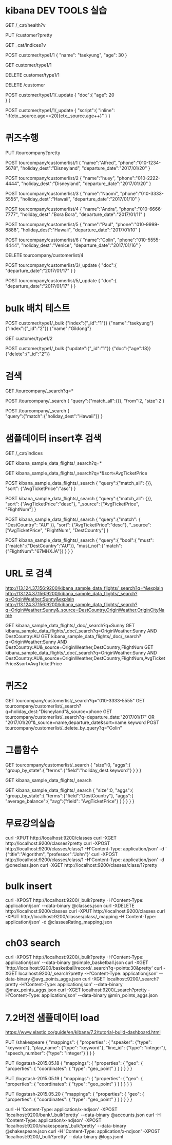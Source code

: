 
# kibana DEV TOOLS 실습
GET /_cat/health?v

PUT /customer?pretty

GET _cat/indices?v

POST customer/type1/1
{
  "name": "taekyung",
  "age": 30
}

GET customer/type1/1

DELETE customer/type1/1

DELETE /customer

POST customer/type1/1/_update
{
  "doc":{
    "age": 20  
  }
}

POST customer/type1/1/_update
{
  "script":{
    "inline": "if(ctx._source.age==20){ctx._source.age++}"
  }
}

# 퀴즈수행
PUT /tourcompany?pretty

POST tourcompany/customerlist/1
{
  "name":"Alfred",
  "phone":"010-1234-5678",
  "holiday_dest":"Disneyland",
  "departure_date":"2017/01/20"
}

POST tourcompany/customerlist/2
{
  "name":"huey",
  "phone":"010-2222-4444",
  "holiday_dest":"Disneyland",
  "departure_date":"2017/01/20"
}

POST tourcompany/customerlist/3
{
  "name":"Naomi",
  "phone":"010-3333-5555",
  "holiday_dest":"Hawaii",
  "departure_date":"2017/01/10"
}

POST tourcompany/customerlist/4
{
  "name":"Andra",
  "phone":"010-6666-7777",
  "holiday_dest":"Bora Bora",
  "departure_date":"2017/01/11"
}

POST tourcompany/customerlist/5
{
  "name":"Paul",
  "phone":"010-9999-8888",
  "holiday_dest":"Hawaii",
  "departure_date":"2017/01/10"
}

POST tourcompany/customerlist/6
{
  "name":"Colin",
  "phone":"010-5555-4444",
  "holiday_dest":"Venice",
  "departure_date":"2017/01/16"
}

DELETE tourcompany/customerlist/4

POST tourcompany/customerlist/3/_update
{
  "doc":{
    "departure_date":"2017/01/17"
  }
}

POST tourcompany/customerlist/5/_update
{
  "doc":{
    "departure_date":"2017/01/17"
  }
}

# bulk 배치 테스트
POST customer/type1/_bulk
{"index":{"_id":"1"}}
{"name":"taekyung"}
{"index":{"_id":"2"}}
{"name":"Gildong"}

GET customer/type1/2

POST customer/type1/_bulk
{"update":{"_id":"1"}}
{"doc":{"age":18}}
{"delete":{"_id":"2"}}

# 검색
GET /tourcompany/_search?q=*

POST /tourcompany/_search
{
  "query":{"match_all":{}},
  "from":2,
  "size":2
}

POST /tourcompany/_search
{  
    "query":{"match":{"holiday_dest":"Hawaii"}}
}

# 샘플데이터 insert후 검색
GET /_cat/indices

GET kibana_sample_data_flights/_search?q=*

GET kibana_sample_data_flights/_search?q=*&sort=AvgTicketPrice

POST kibana_sample_data_flights/_search
{
  "query":{"match_all": {}},
  "sort": {"AvgTicketPrice":"asc"}
}

POST kibana_sample_data_flights/_search
{
  "query":{"match_all": {}},
  "sort": {"AvgTicketPrice":"desc"},
  "_source": ["AvgTicketPrice", "FlightNum"]
}

POST kibana_sample_data_flights/_search
{
  "query":{"match": {
    "DestCountry": "AU"
  }},
  "sort": {"AvgTicketPrice":"desc"},
  "_source": ["AvgTicketPrice", "FlightNum", "DestCountry"]
}

POST kibana_sample_data_flights/_search
{
  "query":{
    "bool":{
      "must":{"match":{"DestCountry":"AU"}},
      "must_not":{"match":{"FlightNum":"67MHXJA"}}
    }
  }
}

# URL 로 검색
http://13.124.37.156:9200/kibana_sample_data_flights/_search?q=*&explain
http://13.124.37.156:9200/kibana_sample_data_flights/_search?q=OriginWeather:Sunny&explain
http://13.124.37.156:9200/kibana_sample_data_flights/_search?q=OriginWeather:Sunny&_source=DestCountry,OriginWeather,OriginCityName

GET kibana_sample_data_flights/_doc/_search?q=Sunny
GET kibana_sample_data_flights/_doc/_search?q=OriginWeather:Sunny AND DestCountry:AU
GET kibana_sample_data_flights/_doc/_search?q=OriginWeather:Sunny AND DestCountry:AU&_source=OriginWeather,DestCountry,FlightNum
GET kibana_sample_data_flights/_doc/_search?q=OriginWeather:Sunny AND DestCountry:AU&_source=OriginWeather,DestCountry,FlightNum,AvgTicketPrice&sort=AvgTicketPrice

# 퀴즈2
GET tourcompany/customerlist/_search?q="010-3333-5555"
GET tourcompany/customerlist/_search?q=holiday_dest:"Disneyland"&_source=phone
GET tourcompany/customerlist/_search?q=departure_date:"2017/01/17" OR "2017/01/20"&_source=name,departure_date&sort=name.keyword
POST tourcompany/customerlist/_delete_by_query?q="Colin"

# 그룹함수
GET tourcompany/customerlist/_search
{
  "size":0,
  "aggs":{
    "group_by_state":{
      "terms":{"field":"holiday_dest.keyword"}
    }
  }
}

GET kibana_sample_data_flights/_search

GET kibana_sample_data_flights/_search
{
  "size":0,
  "aggs":{
    "group_by_state":{
      "terms":{"field":"DestCountry"},
      "aggs":{
        "average_balance":{
          "avg":{"field": "AvgTicketPrice"}
        }
      }
    }
  }
}


# 무료강의실습
curl -XPUT http://localhost:9200/classes
curl -XGET http://localhost:9200/classes?pretty
curl -XPOST http://localhost:9200/classes/class/1 -H'Content-Type: application/json' -d '
{"title":"Algorithm", "professor":"John"}'
curl -XPOST http://localhost:9200/classes/class/1 -H'Content-Type: application/json'  -d @oneclass.json
curl -XGET http://localhost:9200/classes/class/1?pretty

# bulk insert
curl -XPOST http://localhost:9200/_bulk?pretty  -H'Content-Type: application/json' --data-binary @classes.json
curl -XDELETE http://localhost:9200/classes
curl -XPUT http://localhost:9200/classes
curl -XPUT http://localhost:9200/classes/class/_mapping  -H'Content-Type: application/json' -d @classesRating_mapping.json

# ch03 search
curl -XPOST http://localhost:9200/_bulk?pretty  -H'Content-Type: application/json' --data-binary @simple_basketball.json
curl -XGET 'http://localhost:9200/basketball/record/_search?q=points:30&pretty'
curl -XGET localhost:9200/_search?pretty -H'Content-Type: application/json' --data-binary @avg_points_aggs.json
curl -XGET localhost:9200/_search?pretty -H'Content-Type: application/json' --data-binary @max_points_aggs.json
curl -XGET localhost:9200/_search?pretty -H'Content-Type: application/json' --data-binary @min_points_aggs.json



# 7.2버전 샘플데이터 load
https://www.elastic.co/guide/en/kibana/7.2/tutorial-build-dashboard.html

PUT /shakespeare
{
  "mappings": {
    "properties": {
    "speaker": {"type": "keyword"},
    "play_name": {"type": "keyword"},
    "line_id": {"type": "integer"},
    "speech_number": {"type": "integer"}
    }
  }
}

PUT /logstash-2015.05.18
{
  "mappings": {
    "properties": {
      "geo": {
        "properties": {
          "coordinates": {
            "type": "geo_point"
          }
        }
      }
    }
  }
}


PUT /logstash-2015.05.19
{
  "mappings": {
    "properties": {
      "geo": {
        "properties": {
          "coordinates": {
            "type": "geo_point"
          }
        }
      }
    }
  }
}

PUT /logstash-2015.05.20
{
  "mappings": {
    "properties": {
      "geo": {
        "properties": {
          "coordinates": {
            "type": "geo_point"
          }
        }
      }
    }
  }
}

curl -H 'Content-Type: application/x-ndjson' -XPOST 'localhost:9200/bank/_bulk?pretty' --data-binary @accounts.json
curl -H 'Content-Type: application/x-ndjson' -XPOST 'localhost:9200/shakespeare/_bulk?pretty' --data-binary @shakespeare.json
curl -H 'Content-Type: application/x-ndjson' -XPOST 'localhost:9200/_bulk?pretty' --data-binary @logs.jsonl